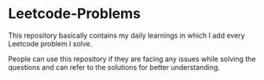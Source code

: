 # Leetcode-Problems
This repository basically contains my daily learnings in which I add every Leetcode problem I solve.

People can use this repository if they are facing any issues while solving the questions and can refer to the solutions for better understanding.
